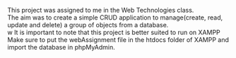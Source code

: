 This project was assigned to me in the Web Technologies class. <br/>
The aim was to create a simple CRUD application to manage(create, read, update and delete) a group of objects from a database.<br/>w
It is important to note that this project is better suited to run on XAMPP<br/>
Make sure to put the webAssignment file in the htdocs folder of XAMPP and import the database in phpMyAdmin.
